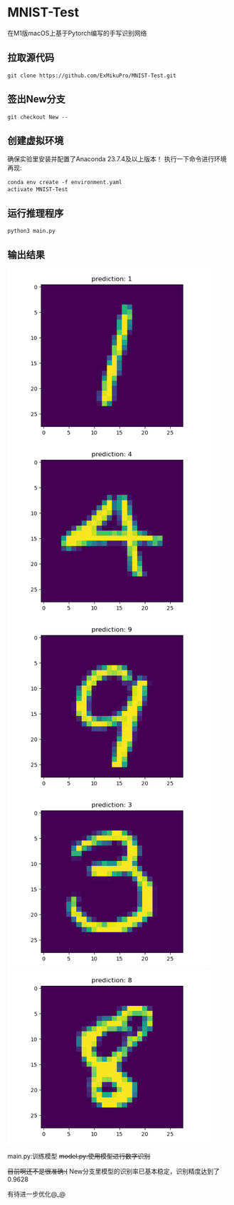 # MNIST-Test
在M1版macOS上基于Pytorch编写的手写识别网络

## 拉取源代码
```shell
git clone https://github.com/ExMikuPro/MNIST-Test.git
```

## 签出New分支
```shell
git checkout New --
```

## 创建虚拟环境
确保实验里安装并配置了Anaconda 23.7.4及以上版本！
执行一下命令进行环境再现:
```shell
conda env create -f environment.yaml
activate MNIST-Test 
```

## 运行推理程序
```shell
python3 main.py
```

## 输出结果

![](./image/1.png)
![](./image/2.png)
![](./image/3.png)
![](./image/4.png)
![](./image/5.png)

main.py:训练模型
~~model.py:使用模型进行数字识别~~


~~目前啊还不是很准确:(~~
New分支里模型的识别率已基本稳定，识别精度达到了0.9628

有待进一步优化@_@
